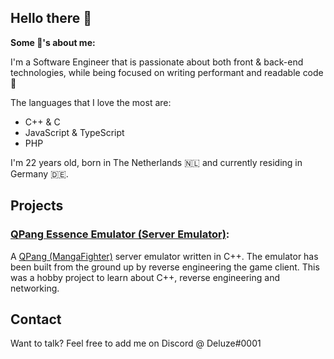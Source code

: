## Hello there 👋

**Some 📓's about me:**

I'm a Software Engineer that is passionate about both front & back-end technologies, while being focused on writing performant and readable code 💪

The languages that I love the most are:
  - C++ & C
  - JavaScript & TypeScript
  - PHP

I'm 22 years old, born in The Netherlands 🇳🇱 and currently residing in Germany 🇩🇪.

## Projects

### [QPang Essence Emulator (Server Emulator)](https://github.com/Deluze/qpang-essence-emulator):
A [QPang (MangaFighter)](https://en.wikipedia.org/wiki/Manga_Fighter) server emulator written in C++. The emulator has been built from the ground up by reverse engineering the game client. This was a hobby project to learn about C++, reverse engineering and networking.

## Contact

Want to talk? Feel free to add me on Discord @ Deluze#0001
